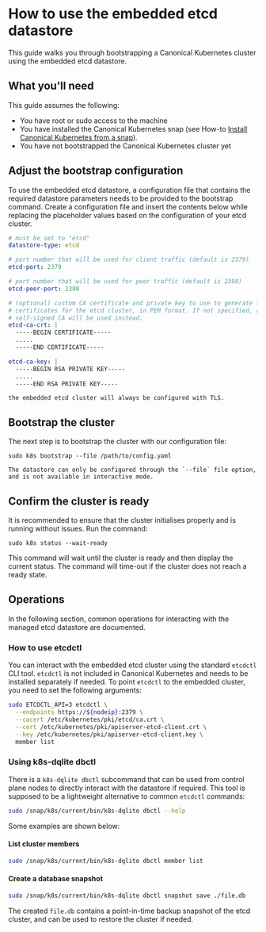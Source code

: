 # How to use the embedded etcd datastore

This guide walks you through bootstrapping a Canonical Kubernetes cluster
using the embedded etcd datastore.

## What you'll need

This guide assumes the following:

- You have root or sudo access to the machine
- You have installed the Canonical Kubernetes snap
  (see How-to [Install Canonical Kubernetes from a snap][snap-install-howto]).
- You have not bootstrapped the Canonical Kubernetes cluster yet

## Adjust the bootstrap configuration

To use the embedded etcd datastore, a configuration file that contains the
required datastore parameters needs to be provided to the bootstrap command.
Create a configuration file and insert the contents below while replacing
the placeholder values based on the configuration of your etcd cluster.

```yaml
# must be set to "etcd"
datastore-type: etcd

# port number that will be used for client traffic (default is 2379)
etcd-port: 2379

# port number that will be used for peer traffic (default is 2380)
etcd-peer-port: 2380

# (optional) custom CA certificate and private key to use to generate TLS
# certificates for the etcd cluster, in PEM format. If not specified, a
# self-signed CA will be used instead.
etcd-ca-crt: |
  -----BEGIN CERTIFICATE-----
  .....
  -----END CERTIFICATE-----

etcd-ca-key: |
  -----BEGIN RSA PRIVATE KEY-----
  .....
  -----END RSA PRIVATE KEY-----
```

```{note}
the embedded etcd cluster will always be configured with TLS.
```

## Bootstrap the cluster

The next step is to bootstrap the cluster with our configuration file:

```
sudo k8s bootstrap --file /path/to/config.yaml
```

```{note}
The datastore can only be configured through the `--file` file option,
and is not available in interactive mode.
```

## Confirm the cluster is ready

It is recommended to ensure that the cluster initialises properly and is
running without issues. Run the command:

```
sudo k8s status --wait-ready
```

This command will wait until the cluster is ready and then display
the current status. The command will time-out if the cluster does not reach a
ready state.

## Operations

In the following section, common operations for interacting with the managed
etcd datastore are documented.

### How to use etcdctl

You can interact with the embedded etcd cluster using the standard `etcdctl` CLI
tool. `etcdctl` is not included in Canonical Kubernetes and needs to be
installed separately if needed. To point `etcdctl` to the embedded cluster, you
need to set the following arguments:

```bash
sudo ETCDCTL_API=3 etcdctl \
  --endpoints https://${nodeip}:2379 \
  --cacert /etc/kubernetes/pki/etcd/ca.crt \
  --cert /etc/kubernetes/pki/apiserver-etcd-client.crt \
  --key /etc/kubernetes/pki/apiserver-etcd-client.key \
  member list
```

### Using k8s-dqlite dbctl

There is a `k8s-dqlite dbctl` subcommand that can be used from control
plane nodes to directly interact with the datastore if required. This tool is
supposed to be a lightweight alternative to common `etcdctl` commands:

```bash
sudo /snap/k8s/current/bin/k8s-dqlite dbctl --help
```

Some examples are shown below:

#### List cluster members

```bash
sudo /snap/k8s/current/bin/k8s-dqlite dbctl member list
```

#### Create a database snapshot

```bash
sudo /snap/k8s/current/bin/k8s-dqlite dbctl snapshot save ./file.db
```

The created `file.db` contains a point-in-time backup snapshot of the etcd
cluster, and can be used to restore the cluster if needed.

<!-- LINKS -->

[snap-install-howto]: ./install/snap
